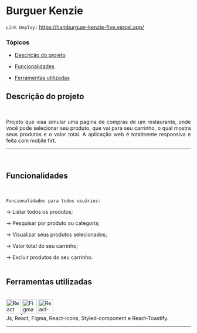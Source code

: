 # Burguer Kenzie

`Link Deploy:` https://hamburguer-kenzie-five.vercel.app/
 
### Tópicos

- [Descrição do projeto](#descrição-do-projeto)

- [Funcionalidades](#funcionalidades)

- [Ferramentas utilizadas](#ferramentas-utilizadas)

## Descrição do projeto

<br/>
<p align="justify">
Projeto que visa simular uma pagina de compras de um restaurante, onde você pode selecionar seu produto, que vai para seu carrinho, o qual mostra seus produtos e o valor total.
A aplicação web é totalmente responsiva e feita com mobile firt.

</p>
<hr>
<br/>

## Funcionalidades

<br/>

`Funcionalidades para todos usuários:`

-> Listar todos os produtos;

-> Pesquisar por produto ou categoria;

-> Visualizar seus produtos selecionados;

-> Valor total do seu carrinho;

-> Excluir produtos do seu carrinho.
<br/>
<br/>
## Ferramentas utilizadas

<br/>
<div> 
<a target="blank" href="https://pt-br.reactjs.org/"> 
<img src="https://upload.wikimedia.org/wikipedia/commons/thumb/a/a7/React-icon.svg/539px-React-icon.svg.png" alt="React" width="40" height="40"/>
</a>
<a target="blank" href="https://www.figma.com/"><img src="https://cdn-icons-png.flaticon.com/512/5968/5968705.png" alt="Figma" width="40" height="40"/></a> 
<a target="blank" href="https://fkhadra.github.io/react-toastify/introduction"><img src="https://user-images.githubusercontent.com/5574267/130860512-3a165ce6-7af3-4c24-8e81-f3f5a4561841.png" alt="React-Toastify" width="40" height="40"/></a>  
</div>

<div>Js, React, Figma, React-Icons, Styled-component e React-Toastify.</div>
<hr>
<br/>
